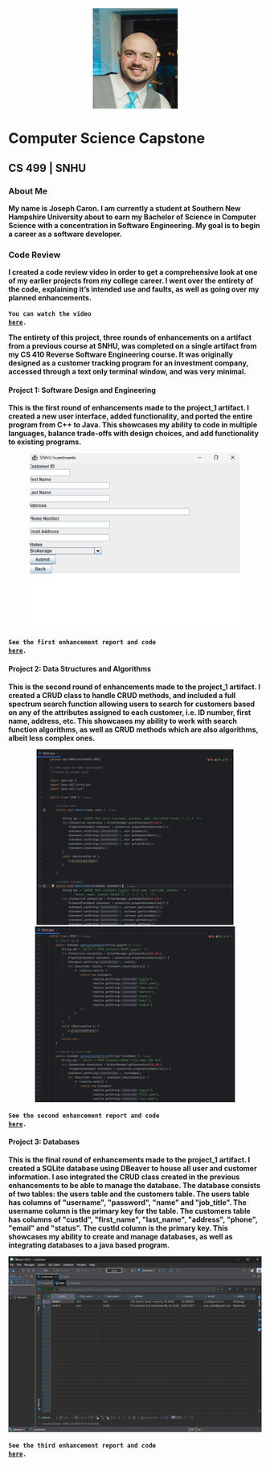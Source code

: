 <center>
  <kbd><img src="profilepic.jpg" alt="Profile Picture" height=200 width=169></kbd>
</center>

# Computer Science Capstone

## CS 499 | SNHU

### About Me
**My name is Joseph Caron. I am currently a student at Southern New Hampshire University about to earn my Bachelor of Science in Computer Science with a concentration in Software Engineering. My goal is to begin a career as a software developer.**

### Code Review
**I created a code review video in order to get a comprehensive look at one of my earlier projects from my college career. I went over the entirety of the code, explaining it’s intended use and faults, as well as going over my planned enhancements.**

**<code>You can watch the video <a href="https://youtu.be/VLXJZ9kP_cU">here</a>.</code>**

**The entirety of this project, three rounds of enhancements on a artifact from a previous course at SNHU, was completed on a single artifact from my CS 410 Reverse Software Engineering course. It was originally designed as a customer tracking program for an investment company, accessed through a text only terminal window, and was very minimal.**

#### Project 1: Software Design and Engineering

**This is the first round of enhancements made to the project_1 artifact. I created a new user interface, added functionality, and ported the entire program from C++ to Java. This showcases my ability to code in multiple languages, balance trade-offs with design choices, and add functionality to existing programs.**

<center>
  <a href="https://github.com/joey-caron/my-eportfolio/tree/Software-Design-and-Engineering" title="View the first enhancement report">
    <kbd><img src="Add Customer.png" alt="Add Customer screen after enhancements" height=350></kbd>
  </a>
</center>
  
**<code>See the first enhancement report and code <a href="https://github.com/joey-caron/my-eportfolio/tree/Software-Design-and-Engineering">here</a>.</code>**

#### Project 2: Data Structures and Algorithms

**This is the second round of enhancements made to the project_1 artifact. I created a CRUD class to handle CRUD methods, and included a full spectrum search function allowing users to search for customers based on any of the attributes assigned to each customer, i.e. ID number, first name, address, etc. This showcases my ability to work with search function algorithms, as well as CRUD methods which are also algorithms, albeit less complex ones.**

<center>
  <a href="https://github.com/joey-caron/my-eportfolio/tree/Data-Structures-and-Algorithms" title="View the second enhancement report">
    <kbd><img src="CRUD.png" alt="CRUD Class code" height=350></kbd>
  </a>
</center>

<center>
  <a href="https://github.com/joey-caron/my-eportfolio/tree/Data-Structures-and-Algorithms" title="View the second enhancement report">
    <kbd><img src="search1.png" alt="Search Algorithm code" height=350></kbd>
  </a>
</center>

**<code>See the second enhancement report and code <a href="https://github.com/joey-caron/my-eportfolio/tree/Data-Structures-and-Algorithms">here</a>.</code>**

#### Project 3: Databases

**This is the final round of enhancements made to the project_1 artifact. I created a SQLite database using DBeaver to house all user and customer information. I aso integrated the CRUD class created in the previous enhancements to be able to manage the database. The database consists of two tables: the users table and the customers table. The users table has columns of "username", "password", "name" and "job_title". The username column is the primary key for the table. The customers table has columns of "custId", "first_name", "last_name", "address", "phone", "email" and "status". The custId column is the primary key. This showcases my ability to create and manage databases, as well as integrating databases to a java based program.**

<center>
  <a href="https://github.com/joey_caron/my-eportfolio/tree/Databases" title="View the third enhancement report">
    <kbd><img src="Customers.png" alt="Customers Table in DBeaver" height=350></kbd>
  </a>
</center>

**<code>See the third enhancement report and code <a href="https://github.com/joey_caron/my-eportfolio/tree/Databases">here</a>.</code>**
